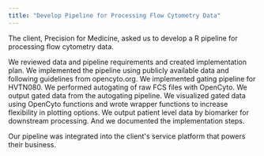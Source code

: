```yaml
---
title: "Develop Pipeline for Processing Flow Cytometry Data"
---
```


The client, Precision for Medicine, asked us to develop a R pipeline for processing flow cytometry data.

We reviewed data and pipeline requirements and created implementation plan. We implemented the pipeline using publicly available data and following guidelines from opencyto.org. We implemented gating pipeline for HVTN080. We performed autogating of raw FCS files with OpenCyto. We output gated data from the autogating pipeline. We visualized gated data using OpenCyto functions and wrote wrapper functions to increase flexibility in plotting options. We output patient level data by biomarker for downstream processing. And we documented the implementation steps.

Our pipeline was integrated into the client's service platform that powers their business.
